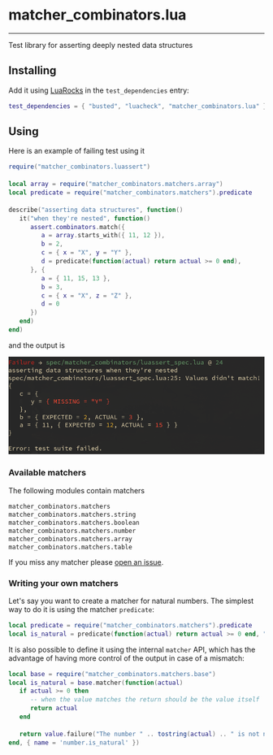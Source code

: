# matcher_combinators.lua
---
Test library for asserting deeply nested data structures

## Installing

Add it using [LuaRocks][luarocks] in the `test_dependencies` entry:

```lua
test_dependencies = { "busted", "luacheck", "matcher_combinators.lua" }
```
## Using 

Here is an example of failing test using it

```lua
require("matcher_combinators.luassert")

local array = require("matcher_combinators.matchers.array")
local predicate = require("matcher_combinators.matchers").predicate

describe("asserting data structures", function()
   it("when they're nested", function()
      assert.combinators.match({
         a = array.starts_with({ 11, 12 }),
         b = 2,
         c = { x = "X", y = "Y" },
         d = predicate(function(actual) return actual >= 0 end),
      }, {
         a = { 11, 15, 13 }, 
         b = 3, 
         c = { x = "X", z = "Z" },
         d = 0 
      })
   end)
end)
```

and the output is

![Screen capture of the above test failing][failure]

### Available matchers

The following modules contain matchers 

```
matcher_combinators.matchers
matcher_combinators.matchers.string
matcher_combinators.matchers.boolean
matcher_combinators.matchers.number
matcher_combinators.matchers.array
matcher_combinators.matchers.table
```

If you miss any matcher please [open an issue][issues].

### Writing your own matchers

Let's say you want to create a matcher for natural numbers. The simplest way to
do it is using the matcher `predicate`:

```lua
local predicate = require("matcher_combinators.matchers").predicate
local is_natural = predicate(function(actual) return actual >= 0 end, "Value is not a natural number!")
```

It is also possible to define it using the internal `matcher` API, which has the 
advantage of having more control of the output in case of a mismatch:

```lua
local base = require("matcher_combinators.matchers.base")
local is_natural = base.matcher(function(actual)
   if actual >= 0 then
      -- when the value matches the return should be the value itself
      return actual
   end

   return value.failure("The number " .. tostring(actual) .. " is not natural!")
end, { name = 'number.is_natural' })
```

[issues]: https://github.com/m00qek/matcher_combinators.lua/issues
[luarocks]: https://luarocks.org/
[failure]: ./failure.png
